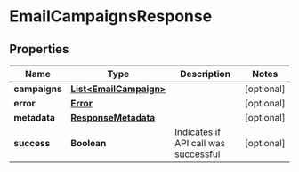 
# EmailCampaignsResponse

## Properties
Name | Type | Description | Notes
------------ | ------------- | ------------- | -------------
**campaigns** | [**List&lt;EmailCampaign&gt;**](EmailCampaign.md) |  |  [optional]
**error** | [**Error**](Error.md) |  |  [optional]
**metadata** | [**ResponseMetadata**](ResponseMetadata.md) |  |  [optional]
**success** | **Boolean** | Indicates if API call was successful |  [optional]



